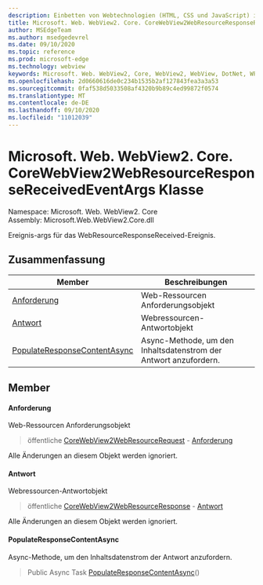 ```yaml
---
description: Einbetten von Webtechnologien (HTML, CSS und JavaScript) in ihre systemeigenen Anwendungen mit dem Microsoft Edge WebView2-Steuerelement
title: Microsoft. Web. WebView2. Core. CoreWebView2WebResourceResponseReceivedEventArgs
author: MSEdgeTeam
ms.author: msedgedevrel
ms.date: 09/10/2020
ms.topic: reference
ms.prod: microsoft-edge
ms.technology: webview
keywords: Microsoft. Web. WebView2, Core, WebView2, WebView, DotNet, WPF, WinForms, APP, Edge, CoreWebView2, CoreWebView2Controller, Browser Control, Edge HTML, Microsoft. Web. WebView2. Core. CoreWebView2WebResourceResponseReceivedEventArgs
ms.openlocfilehash: 2d0660616de0c234b1535b2af127843fea3a3a53
ms.sourcegitcommit: 0faf538d5033508af4320b9b89c4ed99872f0574
ms.translationtype: MT
ms.contentlocale: de-DE
ms.lasthandoff: 09/10/2020
ms.locfileid: "11012039"
---
```

# Microsoft. Web. WebView2. Core. CoreWebView2WebResourceResponseReceivedEventArgs Klasse 

Namespace: Microsoft. Web. WebView2. Core \
Assembly: Microsoft.Web.WebView2.Core.dll

Ereignis-args für das WebResourceResponseReceived-Ereignis.

## Zusammenfassung

 Member                        | Beschreibungen
--------------------------------|---------------------------------------------
[Anforderung](#request) | Web-Ressourcen Anforderungsobjekt
[Antwort](#response) | Webressourcen-Antwortobjekt
[PopulateResponseContentAsync](#populateresponsecontentasync) | Async-Methode, um den Inhaltsdatenstrom der Antwort anzufordern.

## Member

#### Anforderung 

Web-Ressourcen Anforderungsobjekt

> öffentliche [CoreWebView2WebResourceRequest](microsoft-web-webview2-core-corewebview2webresourcerequest.md) - [Anforderung](#request)

Alle Änderungen an diesem Objekt werden ignoriert.

#### Antwort 

Webressourcen-Antwortobjekt

> öffentliche [CoreWebView2WebResourceResponse](microsoft-web-webview2-core-corewebview2webresourceresponse.md) - [Antwort](#response)

Alle Änderungen an diesem Objekt werden ignoriert.

#### PopulateResponseContentAsync 

Async-Methode, um den Inhaltsdatenstrom der Antwort anzufordern.

> Public Async Task [PopulateResponseContentAsync](#populateresponsecontentasync)()


